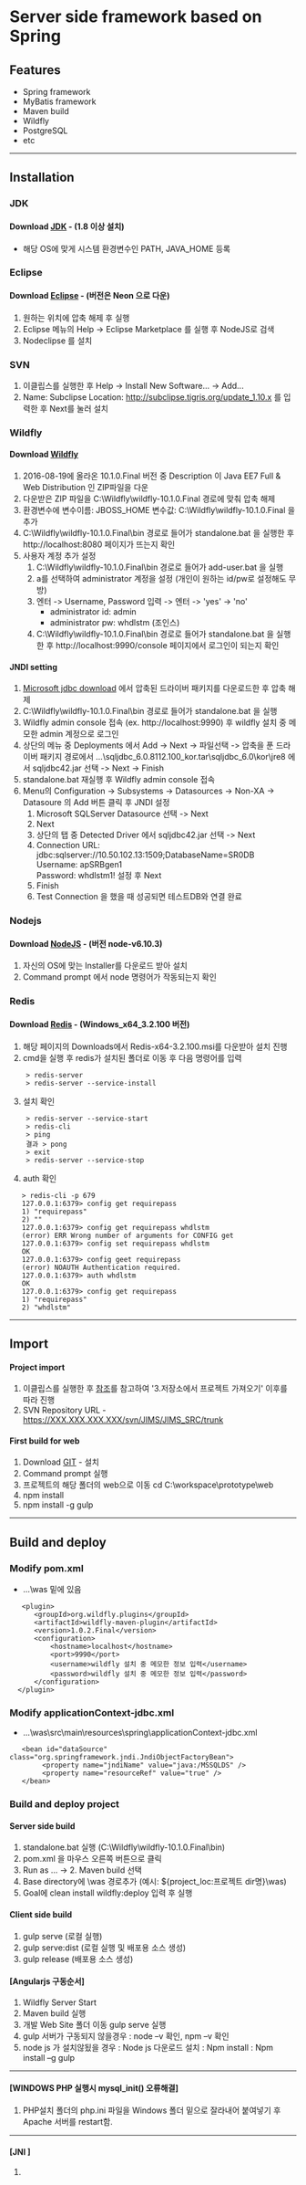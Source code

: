 # Server side framework based on Spring

## Features
* Spring framework
* MyBatis framework
* Maven build
* Wildfly
* PostgreSQL
* etc

----

## Installation

### JDK
#### Download [JDK](http://www.oracle.com/technetwork/java/javase/downloads/jdk8-downloads-2133151.html) - (1.8 이상 설치)
- 해당 OS에 맞게 시스템 환경변수인 PATH, JAVA_HOME 등록

### Eclipse
#### Download [Eclipse](http://www.eclipse.org/download) - (버전은 Neon 으로 다운)
1. 원하는 위치에 압축 해제 후 실행
2. Eclipse 메뉴의 Help -> Eclipse Marketplace 를 실행 후 NodeJS로 검색
3. Nodeclipse 를 설치

### SVN
1. 이클립스를 실행한 후 Help -> Install New Software... -> Add...
2. Name: Subclipse
   Location: http://subclipse.tigris.org/update_1.10.x 를 입력한 후 Next를 눌러 설치

### Wildfly
#### Download [Wildfly](http://wildfly.org/downloads/)
1. 2016-08-19에 올라온 10.1.0.Final 버전 중 Description 이 Java EE7 Full & Web Distribution 인 ZIP파일을 다운
2. 다운받은 ZIP 파일을 C:\Wildfly\wildfly-10.1.0.Final 경로에 맞춰 압축 해제
3. 환경변수에 
   변수이름: JBOSS_HOME
   변수값: C:\Wildfly\wildfly-10.1.0.Final 을 추가
4. C:\Wildfly\wildfly-10.1.0.Final\bin 경로로 들어가 standalone.bat 을 실행한 후 http://localhost:8080 페이지가 뜨는지 확인
5. 사용자 계정 추가 설정   
   1) C:\Wildfly\wildfly-10.1.0.Final\bin 경로로 들어가 add-user.bat 을 실행   
   2) a를 선택하여 administrator 계정을 설정 (개인이 원하는 id/pw로 설정해도 무방)   
   3) 엔터 -> Username, Password 입력 -> 엔터 -> 'yes' -> 'no'   
       - administrator id: admin   
       - administrator pw: whdlstm (조인스)   
   4) C:\Wildfly\wildfly-10.1.0.Final\bin 경로로 들어가 standalone.bat 을 실행한 후 http://localhost:9990/console 페이지에서 로그인이 되는지 확인   

#### JNDI setting
1. [Microsoft jdbc download](https://www.microsoft.com/ko-KR/download/details.aspx?id=11774) 에서 압축된 드라이버 패키지를 다운로드한 후 압축 해제
2. C:\Wildfly\wildfly-10.1.0.Final\bin 경로로 들어가 standalone.bat 을 실행
3. Wildfly admin console 접속 (ex. http://localhost:9990) 후 wildfly 설치 중 메모한 admin 계정으로 로그인
4. 상단의 메뉴 중 Deployments 에서 Add -> Next -> 파일선택 -> 압축을 푼 드라이버 패키지 경로에서 ...\sqljdbc_6.0.8112.100_kor.tar\sqljdbc_6.0\kor\jre8 에서 sqljdbc42.jar 선택 -> Next -> Finish
5. standalone.bat 재실행 후 Wildfly admin console 접속
6. Menu의 Configuration -> Subsystems -> Datasources -> Non-XA -> Datasoure 의 Add 버튼 클릭 후 JNDI 설정   
   1) Microsoft SQLServer Datasource 선택 -> Next   
   2) Next   
   3) 상단의 탭 중 Detected Driver 에서 sqljdbc42.jar 선택 -> Next   
   4) Connection URL: jdbc:sqlserver://10.50.102.13:1509;DatabaseName=SR0DB   
      Username: apSRBgen1   
      Password: whdlstm1!   설정 후 Next   
   5) Finish   
   6) Test Connection 을 했을 때 성공되면 테스트DB와 연결 완료   

### Nodejs
#### Download [NodeJS](https://nodejs.org/en/download/) - (버전 node-v6.10.3)
1. 자신의 OS에 맞는 Installer를 다운로드 받아 설치
2. Command prompt 에서 node 명령어가 작동되는지 확인

### Redis
#### Download [Redis](https://github.com/MSOpenTech/redis/releases) - (Windows_x64_3.2.100 버전)
1. 해당 페이지의 Downloads에서 Redis-x64-3.2.100.msi를 다운받아 설치 진행
2. cmd을 실행 후 redis가 설치된 폴더로 이동 후 다음 명령어를 입력
```
    > redis-server
    > redis-server --service-install
```
3. 설치 확인
```
    > redis-server --service-start
    > redis-cli
    > ping
    결과 > pong
    > exit
    > redis-server --service-stop
```
4. auth 확인
```
   > redis-cli -p 679
   127.0.0.1:6379> config get requirepass
   1) "requirepass"
   2) ""
   127.0.0.1:6379> config get requirepass whdlstm
   (error) ERR Wrong number of arguments for CONFIG get
   127.0.0.1:6379> config set requirepass whdlstm
   OK
   127.0.0.1:6379> config geet requirepass
   (error) NOAUTH Authentication required.
   127.0.0.1:6379> auth whdlstm
   OK
   127.0.0.1:6379> config get requirepass
   1) "requirepass"
   2) "whdlstm"
```
----

## Import

#### Project import
1. 이클립스를 실행한 후 [참조](http://devmonster.tistory.com/38)를 참고하여 '3.저장소에서 프로젝트 가져오기' 이후를 따라 진행
2. SVN Repository URL - https://XXX.XXX.XXX.XXX/svn/JIMS/JIMS_SRC/trunk

#### First build for web
1. Download [GIT](https://git-scm.com/downloads) - 설치
2. Command prompt 실행
3. 프로젝트의 해당 폴더의 web으로 이동 cd C:\workspace\prototype\web
4. npm install
5. npm install -g gulp

----

## Build and deploy

### Modify pom.xml
- ...\was 밑에 있음

```
   <plugin>
      <groupId>org.wildfly.plugins</groupId>
      <artifactId>wildfly-maven-plugin</artifactId>
      <version>1.0.2.Final</version>
      <configuration>
          <hostname>localhost</hostname>
          <port>9990</port>
          <username>wildfly 설치 중 메모한 정보 입력</username>
          <password>wildfly 설치 중 메모한 정보 입력</password>
      </configuration>
  </plugin>
```

### Modify applicationContext-jdbc.xml
- ...\was\src\main\resources\spring\applicationContext-jdbc.xml

```
   <bean id="dataSource" class="org.springframework.jndi.JndiObjectFactoryBean">
        <property name="jndiName" value="java:/MSSQLDS" />
        <property name="resourceRef" value="true" />
   </bean>
```

### Build and deploy project

#### Server side build
1. standalone.bat 실행 (C:\Wildfly\wildfly-10.1.0.Final\bin)
2. pom.xml 을 마우스 오른쪽 버튼으로 클릭
3. Run as ... -> 2. Maven build 선택
4. Base directory에 \was 경로추가 (예시: ${project_loc:프로젝트 dir명}\was)
5. Goal에 clean install wildfly:deploy 입력 후 실행

#### Client side build
1. gulp serve (로컬 실행)
2. gulp serve:dist (로컬 실행 및 배포용 소스 생성)
3. gulp release (배포용 소스 생성)

#### [Angularjs 구동순서]
1. Wildfly Server Start
2. Maven build 실행
3. 개발 Web Site 폴더 이동 gulp serve 실행
4. gulp 서버가 구동되지 않을경우
   : node –v 확인, npm –v 확인
5. node js 가 설치않됬을 경우
   : Node js 다운로드 설치
   : Npm install
   : Npm install –g gulp
----

#### [WINDOWS PHP 실행시 mysql_init() 오류해결]
 1. PHP설치 폴더의 php.ini 파일을 Windows 폴더 밑으로 잘라내어 붙여넣기 후 Apache 서버를 restart함.
----

#### [JNI ]
1. 
